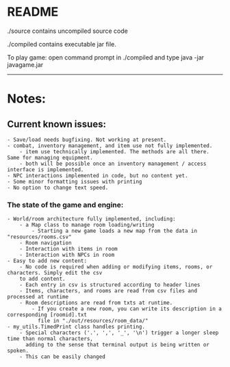 # README

./source contains uncompiled source code    
  
./compiled contains executable jar file.    
  
To play game: open command prompt in ./compiled and type java -jar javagame.jar    
  
---  
  
# Notes:  
  
## Current known issues:  
	- Save/load needs bugfixing. Not working at present.  
	- combat, inventory management, and item use not fully implemented.  
		- item use technically implemented. The methods are all there. Same for managing equipment.  
		- both will be possible once an inventory management / access interface is implemented.  
	- NPC interactions implemented in code, but no content yet.  
	- Some minor formatting issues with printing  
	- No option to change text speed.  
  
### The state of the game and engine:  
	- World/room architecture fully implemented, including:  
		- a Map class to manage room loading/writing  
			- Starting a new game loads a new map from the data in "resources/rooms.csv"  
		- Room navigation  
		- Interaction with items in room  
		- Interaction with NPCs in room  
	- Easy to add new content:   
		- No code is required when adding or modifying items, rooms, or characters. Simply edit the csv 
		to add content.  
		- Each entry in csv is structured according to header lines  
		- Items, characters, and rooms are read from csv files and processed at runtime  
		- Room descriptions are read from txts at runtime.  
			- If you create a new room, you can write its description in a corresponding [roomid].txt
			  file in "./out/resources/room_data/"  
	- my_utils.TimedPrint class handles printing.  
		- Special characters ('.', ',', '_', '\n') trigger a longer sleep time than normal characters, 
		  adding to the sense that terminal output is being written or spoken.  
		- This can be easily changed  
